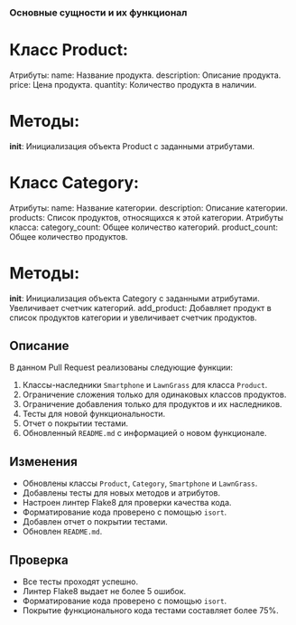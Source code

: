 ### Основные сущности и их функционал
# Класс Product:
Атрибуты:
name: Название продукта.
description: Описание продукта.
price: Цена продукта.
quantity: Количество продукта в наличии.
# Методы:
__init__: Инициализация объекта Product с заданными атрибутами.
# Класс Category:
Атрибуты:
name: Название категории.
description: Описание категории.
products: Список продуктов, относящихся к этой категории.
Атрибуты класса:
category_count: Общее количество категорий.
product_count: Общее количество продуктов.
# Методы:
__init__: Инициализация объекта Category с заданными атрибутами. Увеличивает счетчик категорий.
add_product: Добавляет продукт в список продуктов категории и увеличивает счетчик продуктов.
## Описание

В данном Pull Request реализованы следующие функции:

1. Классы-наследники `Smartphone` и `LawnGrass` для класса `Product`.
2. Ограничение сложения только для одинаковых классов продуктов.
3. Ограничение добавления только для продуктов и их наследников.
4. Тесты для новой функциональности.
5. Отчет о покрытии тестами.
6. Обновленный `README.md` с информацией о новом функционале.

## Изменения

- Обновлены классы `Product`, `Category`, `Smartphone` и `LawnGrass`.
- Добавлены тесты для новых методов и атрибутов.
- Настроен линтер Flake8 для проверки качества кода.
- Форматирование кода проверено с помощью `isort`.
- Добавлен отчет о покрытии тестами.
- Обновлен `README.md`.

## Проверка

- Все тесты проходят успешно.
- Линтер Flake8 выдает не более 5 ошибок.
- Форматирование кода проверено с помощью `isort`.
- Покрытие функционального кода тестами составляет более 75%.